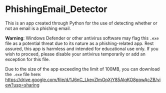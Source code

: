 # PhishingEmail_Detector
This is an app created through Python for the use of detecting whether or not an email is a phishing email.

**Warning**: Windows Defender or other antivirus software may flag this `.exe` file as a potential threat due to its nature as a phishing-related app. Rest assured, this app is harmless and intended for educational use only. If you wish to proceed, please disable your antivirus temporarily or add an exception for this file.

Due to the size of the app exceeding the limit of 100MB, you can download the `.exe` file here: https://drive.google.com/file/d/1J6nC_LkevZlmOpXjY85AlqKO8ppwAcZB/view?usp=sharing
